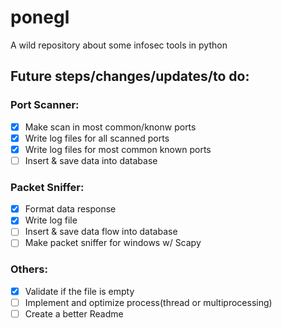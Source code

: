 # ponegl
A wild repository about some infosec tools in python

## Future steps/changes/updates/to do:
### Port Scanner:
- [x] Make scan in most common/knonw ports
- [x] Write log files for all scanned ports
- [x] Write log files for most common known ports
- [ ] Insert & save data into database

### Packet Sniffer:
- [x] Format data response
- [x] Write log file
- [ ] Insert & save data flow into database
- [ ] Make packet sniffer for windows w/ Scapy

### Others:
- [x] Validate if the file is empty
- [ ] Implement and optimize process(thread or multiprocessing)
- [ ] Create a better Readme
